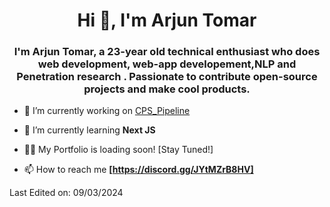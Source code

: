 <h1 align="center">Hi 👋, I'm Arjun Tomar</h1>
<h3 align="center">I'm Arjun Tomar, a 23-year old technical enthusiast who does web development, web-app developement,NLP and Penetration research . Passionate to contribute open-source projects and make cool products.</h3>

- 🔭 I’m currently working on [CPS_Pipeline](https://github.com/ArjunTomar1402/CPS_Pipeline)

- 🌱 I’m currently learning **Next JS**

- 👨‍💻 My Portfolio is loading soon! [Stay Tuned!]

- 📫 How to reach me **[https://discord.gg/JYtMZrB8HV]**


Last Edited on: 09/03/2024
